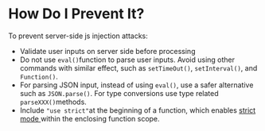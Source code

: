 How Do I Prevent It?
===
To prevent server-side js injection attacks:

  * Validate user inputs on server side before processing
  * Do not use `eval()`function to parse user inputs. Avoid using other commands with similar effect, such as `setTimeOut()`, `setInterval()`, and `Function()`. 
  * For parsing JSON input, instead of using `eval()`, use a safer alternative such as `JSON.parse()`. For type conversions use type related `parseXXX()`methods. 
  * Include `"use strict"`at the beginning of a function, which enables [ strict mode ](https://developer.mozilla.org/en-US/docs/Web/JavaScript/Reference/Functions_and_function_scope/Strict_mode)within the enclosing function scope.